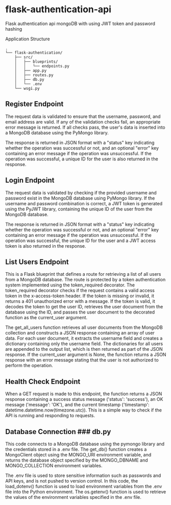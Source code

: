 # flask-authentication-api
Flask authentication api mongoDB with using JWT token and password hashing

Application Structure
```
.
└── flask-authentication/
    ├── src/
    │   ├── blueprints/
    │   │   └── endpoints.py
    │   ├── app.py
    │   ├── routes.py
    │   ├── db.py
    │   └── .env
    └── wsgi.py 
```

## Register Endpoint
The request data is validated to ensure that the username, password, and email address are valid. If any of the validation checks fail, an appropriate error message is returned. If all checks pass, the user's data is inserted into a MongoDB database using the PyMongo library.

The response is returned in JSON format with a "status" key indicating whether the operation was successful or not, and an optional "error" key containing an error message if the operation was unsuccessful. If the operation was successful, a unique ID for the user is also returned in the response.

## Login Endpoint
The request data is validated by checking if the provided username and password exist in the MongoDB database using PyMongo library. If the username and password combination is correct, a JWT token is generated using the PyJWT library, containing the unique ID of the user from the MongoDB database.

The response is returned in JSON format with a "status" key indicating whether the operation was successful or not, and an optional "error" key containing an error message if the operation was unsuccessful. If the operation was successful, the unique ID for the user and a JWT access token is also returned in the response.

## List Users Endpoint
This is a Flask blueprint that defines a route for retrieving a list of all users from a MongoDB database. The route is protected by a token authentication system implemented using the token_required decorator. The token_required decorator checks if the request contains a valid access token in the x-access-token header. If the token is missing or invalid, it returns a 401 unauthorized error with a message. If the token is valid, it decodes the token to get the user ID, retrieves the user document from the database using the ID, and passes the user document to the decorated function as the current_user argument.

The get_all_users function retrieves all user documents from the MongoDB collection and constructs a JSON response containing an array of user data. For each user document, it extracts the username field and creates a dictionary containing only the username field. The dictionaries for all users are appended to the output list, which is then returned as part of the JSON response. If the current_user argument is None, the function returns a JSON response with an error message stating that the user is not authorized to perform the operation.

## Health Check Endpoint
When a GET request is made to this endpoint, the function returns a JSON response containing a success status message ('status': 'success'), an OK message ('message': 'OK'), and the current timestamp ('timestamp': datetime.datetime.now(timezone.utc)). This is a simple way to check if the API is running and responding to requests.

## Database Connection ### db.py
This code connects to a MongoDB database using the pymongo library and the credentials stored in a .env file. The get_db() function creates a MongoClient object using the MONGO_URI environment variable, and returns the database object specified by the MONGO_DBNAME and MONGO_COLLECTION environment variables.

The .env file is used to store sensitive information such as passwords and API keys, and is not pushed to version control. In this code, the load_dotenv() function is used to load environment variables from the .env file into the Python environment. The os.getenv() function is used to retrieve the values of the environment variables specified in the .env file.
